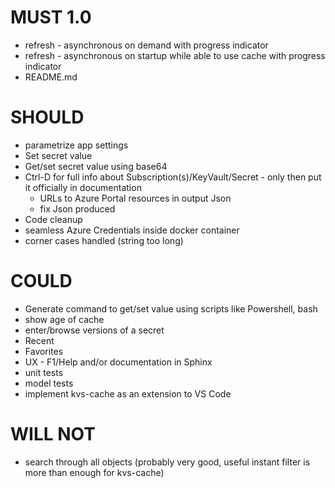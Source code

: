 # MUST 1.0

- refresh - asynchronous on demand with progress indicator
- refresh - asynchronous on startup while able to use cache with progress indicator
- README.md

# SHOULD

- parametrize app settings
- Set secret value
- Get/set secret value using base64
- Ctrl-D for full info about Subscription(s)/KeyVault/Secret - only then put it officially in documentation
  - URLs to Azure Portal resources in output Json
  - fix Json produced
- Code cleanup
- seamless Azure Credentials inside docker container
- corner cases handled (string too long)

# COULD

- Generate command to get/set value using scripts like Powershell, bash
- show age of cache
- enter/browse versions of a secret
- Recent
- Favorites
- UX - F1/Help and/or documentation in Sphinx
- unit tests
- model tests
- implement kvs-cache as an extension to VS Code

# WILL NOT

- search through all objects (probably very good, useful instant filter is more than enough for kvs-cache)
